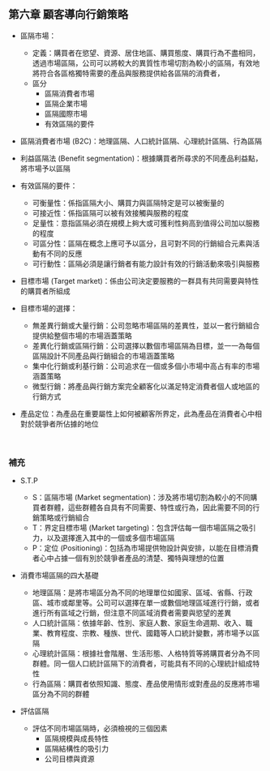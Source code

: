 ## 第六章 顧客導向行銷策略

* 區隔市場：
  * 定義：購買者在慾望、資源、居住地區、購買態度、購買行為不盡相同，透過市場區隔，公司可以將較大的異質性市場切割為較小的區隔，有效地將符合各區格獨特需要的產品與服務提供給各區隔的消費者，
  * 區分
    * 區隔消費者市場
    * 區隔企業市場
    * 區隔國際市場
    * 有效區隔的要件

* 區隔消費者市場 (B2C)：地理區隔、人口統計區隔、心理統計區隔、行為區隔

* 利益區隔法 (Benefit segmentation)：根據購買者所尋求的不同產品利益點，將市場予以區隔

* 有效區隔的要件：
  * 可衡量性：係指區隔大小、購買力與區隔特定是可以被衡量的
  * 可接近性：係指區隔可以被有效接觸與服務的程度
  * 足量性：意指區隔必須在規模上夠大或可獲利性夠高到值得公司加以服務的程度
  * 可區分性：區隔在概念上應可予以區分，且可對不同的行銷組合元素與活動有不同的反應
  * 可行動性：區隔必須是讓行銷者有能力設計有效的行銷活動來吸引與服務

* 目標市場 (Target market)：係由公司決定要服務的一群具有共同需要與特性的購買者所組成

* 目標市場的選擇：
  * 無差異行銷或大量行銷：公司忽略市場區隔的差異性，並以一套行銷組合提供給整個市場的市場涵蓋策略
  * 差異化行銷或區隔行銷：公司選擇以數個市場區隔為目標，並一一為每個區隔設計不同產品與行銷組合的市場涵蓋策略
  * 集中化行銷或利基行銷：公司追求在一個或多個小市場中高占有率的市場涵蓋策略
  * 微型行銷：將產品與行銷方案完全顧客化以滿足特定消費者個人或地區的行銷方式

* 產品定位：為產品在重要屬性上如何被顧客所界定，此為產品在消費者心中相對於競爭者所佔據的地位

<br>

### 補充

* S.T.P
  * S：區隔市場 (Market segmentation)：涉及將市場切割為較小的不同購買者群體，這些群體各自具有不同需要、特性或行為，因此需要不同的行銷策略或行銷組合
  * T：界定目標市場 (Market targeting)：包含評估每一個市場區隔之吸引力，以及選擇進入其中的一個或多個市場區隔
  * P：定位 (Positioning)：包括為市場提供物設計與安排，以能在目標消費者心中占據一個有別於競爭者產品的清楚、獨特與理想的位置

* 消費市場區隔的四大基礎
  * 地理區隔：是將市場區分為不同的地理單位如國家、區域、省縣、行政區、城市或鄰里等。公司可以選擇在單一或數個地理區域進行行銷，或者進行所有區域之行銷，但注意不同區域消費者需要與慾望的差異
  * 人口統計區隔：依據年齡、性別、家庭人數、家庭生命週期、收入、職業、教育程度、宗教、種族、世代、國籍等人口統計變數，將市場予以區隔
  * 心理統計區隔：根據社會階層、生活形態、人格特質等將購買者分為不同群體。同一個人口統計區隔下的消費者，可能具有不同的心理統計組成特性
  * 行為區隔：購買者依照知識、態度、產品使用情形或對產品的反應將市場區分為不同的群體

* 評估區隔
  * 評估不同市場區隔時，必須檢視的三個因素
    * 區隔規模與成長特性
    * 區隔結構性的吸引力
    * 公司目標與資源
